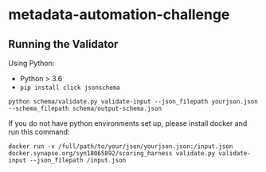 # metadata-automation-challenge


## Running the Validator

Using Python:
* Python > 3.6
* `pip install click jsonschema`

```
python schema/validate.py validate-input --json_filepath yourjson.json --schema_filepath schema/output-schema.json
```

If you do not have python environments set up, please install docker and run this command:

```
docker run -v /full/path/to/your/json/yourjson.json:/input.json docker.synapse.org/syn18065892/scoring_harness validate.py validate-input --json_filepath /input.json
```
